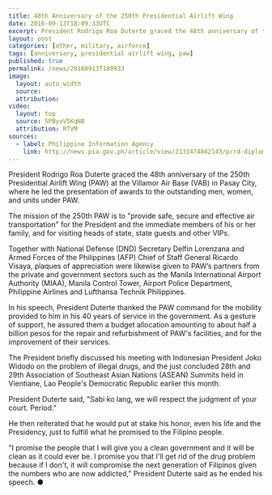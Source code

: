 ```yaml
---
title: 48th Anniversary of the 250th Presidential Airlift Wing
date: 2016-09-13T18:09:33UTC
excerpt: President Rodrigo Roa Duterte graced the 48th anniversary of the 250th Presidential Airlift Wing (PAW) at the Villamor Air Base (VAB) in Pasay City, where he led the presentation of awards to the outstanding men, women, and units under PAW.
layout: post
categories: [other, military, airforce]
tags: [anniversary, presidential airlift wing, paw]
published: true
permalink: /news/20160913T180933
image:
  layout: auto_width
  source: 
  attribution: 
video:
  layout: top
  source: 5PByoV5KqN8
  attribution: RTVM
sources:
  - label: Philippine Information Agency
    link: http://news.pia.gov.ph/article/view/2131474042143/prrd-diplomacy-to-counteract-terrorism-insurgency
---
```


President Rodrigo Roa Duterte graced the 48th anniversary of the 250th Presidential Airlift Wing (PAW) at the Villamor Air Base (VAB) in Pasay City, where he led the presentation of awards to the outstanding men, women, and units under PAW.

The mission of the 250th PAW is to "provide safe, secure and effective air transportation" for the President and the immediate members of his or her family, and for visiting heads of state, state guests and other VIPs.

Together with National Defense (DND) Secretary Delfin Lorenzana and Armed Forces of the Philippines (AFP) Chief of Staff General Ricardo Visaya, plaques of appreciation were likewise given to PAW’s partners from the private and government sectors such as the Manila International Airport Authority (MIAA), Manila Control Tower, Airport Police Department, Philippine Airlines and Lufthansa Technik Philippines.

In his speech, President Duterte thanked the PAW command for the mobility provided to him in his 40 years of service in the government. As a gesture of support, he assured them a budget allocation amounting to about half a billion pesos for the repair and refurbishment of PAW's facilities, and for the improvement of their services.

The President briefly discussed his meeting with Indonesian President Joko Widodo on the problem of illegal drugs, and the just concluded 28th and 29th Association of Southeast Asian Nations (ASEAN) Summits held in Vientiane, Lao People's Democratic Republic earlier this month.

President Duterte said, "Sabi ko lang, we will respect the judgment of your court. Period."

He then reiterated that he would put at stake his honor, even his life and the Presidency, just to fulfill what he promised to the Filipino people.

"I promise the people that I will give you a clean government and it will be clean as it could ever be. I promise you that I'll get rid of the drug problem because if I don't, it will compromise the next generation of Filipinos given the numbers who are now addicted," President Duterte said as he ended his speech.
&#x25cf;
